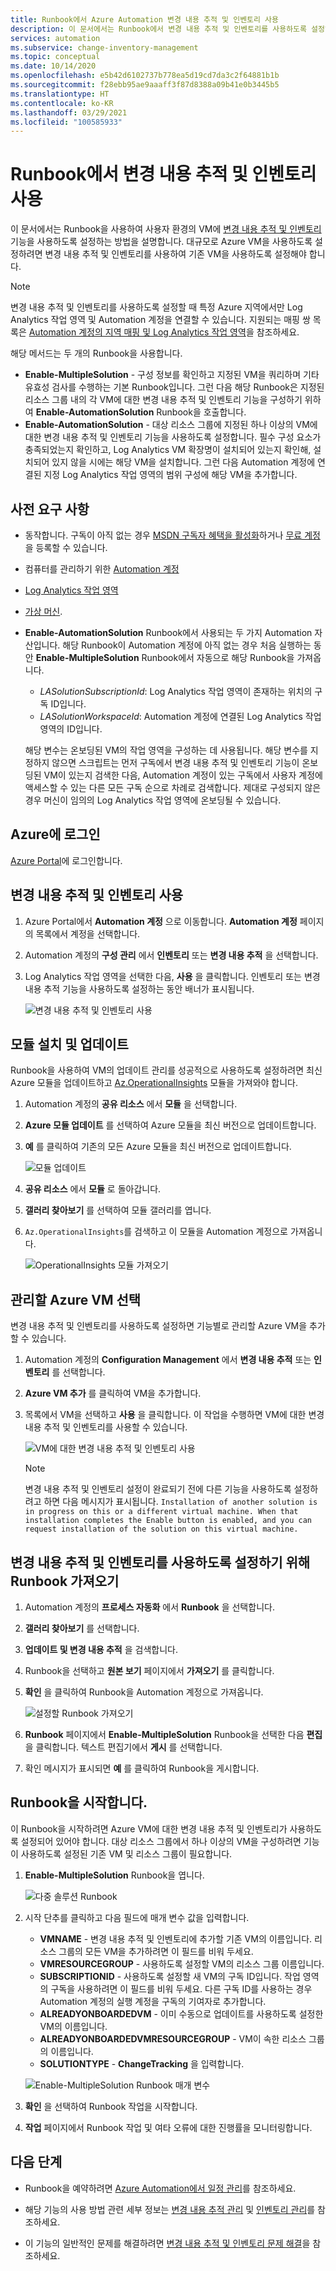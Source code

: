 ```yaml
---
title: Runbook에서 Azure Automation 변경 내용 추적 및 인벤토리 사용
description: 이 문서에서는 Runbook에서 변경 내용 추적 및 인벤토리를 사용하도록 설정하는 방법을 설명합니다.
services: automation
ms.subservice: change-inventory-management
ms.topic: conceptual
ms.date: 10/14/2020
ms.openlocfilehash: e5b42d6102737b778ea5d19cd7da3c2f64881b1b
ms.sourcegitcommit: f28ebb95ae9aaaff3f87d8388a09b41e0b3445b5
ms.translationtype: HT
ms.contentlocale: ko-KR
ms.lasthandoff: 03/29/2021
ms.locfileid: "100585933"
---
```

# <a name="enable-change-tracking-and-inventory-from-a-runbook"></a>Runbook에서 변경 내용 추적 및 인벤토리 사용

이 문서에서는 Runbook을 사용하여 사용자 환경의 VM에 [변경 내용 추적 및 인벤토리](overview.md) 기능을 사용하도록 설정하는 방법을 설명합니다. 대규모로 Azure VM을 사용하도록 설정하려면 변경 내용 추적 및 인벤토리를 사용하여 기존 VM을 사용하도록 설정해야 합니다.

> [!NOTE]
> 변경 내용 추적 및 인벤토리를 사용하도록 설정할 때 특정 Azure 지역에서만 Log Analytics 작업 영역 및 Automation 계정을 연결할 수 있습니다. 지원되는 매핑 쌍 목록은 [Automation 계정의 지역 매핑 및 Log Analytics 작업 영역](../how-to/region-mappings.md)을 참조하세요.

해당 메서드는 두 개의 Runbook을 사용합니다.

* **Enable-MultipleSolution** - 구성 정보를 확인하고 지정된 VM을 쿼리하며 기타 유효성 검사를 수행하는 기본 Runbook입니다. 그런 다음 해당 Runbook은 지정된 리소스 그룹 내의 각 VM에 대한 변경 내용 추적 및 인벤토리 기능을 구성하기 위하여 **Enable-AutomationSolution** Runbook을 호출합니다.
* **Enable-AutomationSolution** - 대상 리소스 그룹에 지정된 하나 이상의 VM에 대한 변경 내용 추적 및 인벤토리 기능을 사용하도록 설정합니다. 필수 구성 요소가 충족되었는지 확인하고, Log Analytics VM 확장명이 설치되어 있는지 확인해, 설치되어 있지 않을 시에는 해당 VM을 설치합니다. 그런 다음 Automation 계정에 연결된 지정 Log Analytics 작업 영역의 범위 구성에 해당 VM을 추가합니다.

## <a name="prerequisites"></a>사전 요구 사항

* 동작합니다. 구독이 아직 없는 경우 [MSDN 구독자 혜택을 활성화](https://azure.microsoft.com/pricing/member-offers/msdn-benefits-details/)하거나 [무료 계정](https://azure.microsoft.com/free/?WT.mc_id=A261C142F)을 등록할 수 있습니다.
* 컴퓨터를 관리하기 위한 [Automation 계정](../automation-security-overview.md)
* [Log Analytics 작업 영역](../../azure-monitor/logs/design-logs-deployment.md)
* [가상 머신](../../virtual-machines/windows/quick-create-portal.md).
* **Enable-AutomationSolution** Runbook에서 사용되는 두 가지 Automation 자산입니다. 해당 Runbook이 Automation 계정에 아직 없는 경우 처음 실행하는 동안 **Enable-MultipleSolution** Runbook에서 자동으로 해당 Runbook을 가져옵니다.
    * *LASolutionSubscriptionId*: Log Analytics 작업 영역이 존재하는 위치의 구독 ID입니다.
    * *LASolutionWorkspaceId*: Automation 계정에 연결된 Log Analytics 작업 영역의 ID입니다.

    해당 변수는 온보딩된 VM의 작업 영역을 구성하는 데 사용됩니다. 해당 변수를 지정하지 않으면 스크립트는 먼저 구독에서 변경 내용 추적 및 인벤토리 기능이 온보딩된 VM이 있는지 검색한 다음, Automation 계정이 있는 구독에서 사용자 계정에 액세스할 수 있는 다른 모든 구독 순으로 차례로 검색합니다. 제대로 구성되지 않은 경우 머신이 임의의 Log Analytics 작업 영역에 온보딩될 수 있습니다.

## <a name="sign-in-to-azure"></a>Azure에 로그인

[Azure Portal](https://portal.azure.com)에 로그인합니다.

## <a name="enable-change-tracking-and-inventory"></a>변경 내용 추적 및 인벤토리 사용

1. Azure Portal에서 **Automation 계정** 으로 이동합니다. **Automation 계정** 페이지의 목록에서 계정을 선택합니다.

1. Automation 계정의 **구성 관리** 에서 **인벤토리** 또는 **변경 내용 추적** 을 선택합니다.

1. Log Analytics 작업 영역을 선택한 다음, **사용** 을 클릭합니다. 인벤토리 또는 변경 내용 추적 기능을 사용하도록 설정하는 동안 배너가 표시됩니다.

    ![변경 내용 추적 및 인벤토리 사용](media/enable-from-automation-account/enable-feature.png)

## <a name="install-and-update-modules"></a>모듈 설치 및 업데이트

Runbook을 사용하여 VM의 업데이트 관리를 성공적으로 사용하도록 설정하려면 최신 Azure 모듈을 업데이트하고 [Az.OperationalInsights](/powershell/module/az.operationalinsights) 모듈을 가져와야 합니다.

1. Automation 계정의 **공유 리소스** 에서 **모듈** 을 선택합니다.

2. **Azure 모듈 업데이트** 를 선택하여 Azure 모듈을 최신 버전으로 업데이트합니다.

3. **예** 를 클릭하여 기존의 모든 Azure 모듈을 최신 버전으로 업데이트합니다.

    ![모듈 업데이트](media/enable-from-runbook/update-modules.png)

4. **공유 리소스** 에서 **모듈** 로 돌아갑니다.

5. **갤러리 찾아보기** 를 선택하여 모듈 갤러리를 엽니다.

6. `Az.OperationalInsights`를 검색하고 이 모듈을 Automation 계정으로 가져옵니다.

    ![OperationalInsights 모듈 가져오기](media/enable-from-runbook/import-operational-insights-module.png)

## <a name="select-azure-vm-to-manage"></a>관리할 Azure VM 선택

변경 내용 추적 및 인벤토리를 사용하도록 설정하면 기능별로 관리할 Azure VM을 추가할 수 있습니다.

1. Automation 계정의 **Configuration Management** 에서 **변경 내용 추적** 또는 **인벤토리** 를 선택합니다.

2. **Azure VM 추가** 를 클릭하여 VM을 추가합니다.

3. 목록에서 VM을 선택하고 **사용** 을 클릭합니다. 이 작업을 수행하면 VM에 대한 변경 내용 추적 및 인벤토리를 사용할 수 있습니다.

   ![VM에 대한 변경 내용 추적 및 인벤토리 사용](media/enable-from-runbook/enable-azure-vm.png)

    > [!NOTE]
    > 변경 내용 추적 및 인벤토리 설정이 완료되기 전에 다른 기능을 사용하도록 설정하려고 하면 다음 메시지가 표시됩니다. `Installation of another solution is in progress on this or a different virtual machine. When that installation completes the Enable button is enabled, and you can request installation of the solution on this virtual machine.`

## <a name="import-a-runbook-to-enable-change-tracking-and-inventory"></a>변경 내용 추적 및 인벤토리를 사용하도록 설정하기 위해 Runbook 가져오기

1. Automation 계정의 **프로세스 자동화** 에서 **Runbook** 을 선택합니다.

2. **갤러리 찾아보기** 를 선택합니다.

3. **업데이트 및 변경 내용 추적** 을 검색합니다.

4. Runbook을 선택하고 **원본 보기** 페이지에서 **가져오기** 를 클릭합니다.

5. **확인** 을 클릭하여 Runbook을 Automation 계정으로 가져옵니다.

   ![설정할 Runbook 가져오기](media/enable-from-runbook/import-from-gallery.png)

6. **Runbook** 페이지에서 **Enable-MultipleSolution** Runbook을 선택한 다음 **편집** 을 클릭합니다. 텍스트 편집기에서 **게시** 를 선택합니다.

7. 확인 메시지가 표시되면 **예** 를 클릭하여 Runbook을 게시합니다.

## <a name="start-the-runbook"></a>Runbook을 시작합니다.

이 Runbook을 시작하려면 Azure VM에 대한 변경 내용 추적 및 인벤토리가 사용하도록 설정되어 있어야 합니다. 대상 리소스 그룹에서 하나 이상의 VM을 구성하려면 기능이 사용하도록 설정된 기존 VM 및 리소스 그룹이 필요합니다.

1. **Enable-MultipleSolution** Runbook을 엽니다.

   ![다중 솔루션 Runbook](media/enable-from-runbook/runbook-overview.png)

2. 시작 단추를 클릭하고 다음 필드에 매개 변수 값을 입력합니다.

   * **VMNAME** - 변경 내용 추적 및 인벤토리에 추가할 기존 VM의 이름입니다. 리소스 그룹의 모든 VM을 추가하려면 이 필드를 비워 두세요.
   * **VMRESOURCEGROUP** - 사용하도록 설정할 VM의 리소스 그룹 이름입니다.
   * **SUBSCRIPTIONID** - 사용하도록 설정할 새 VM의 구독 ID입니다. 작업 영역의 구독을 사용하려면 이 필드를 비워 두세요. 다른 구독 ID를 사용하는 경우 Automation 계정의 실행 계정을 구독의 기여자로 추가합니다.
   * **ALREADYONBOARDEDVM** - 이미 수동으로 업데이트를 사용하도록 설정한 VM의 이름입니다.
   * **ALREADYONBOARDEDVMRESOURCEGROUP** - VM이 속한 리소스 그룹의 이름입니다.
   * **SOLUTIONTYPE** - **ChangeTracking** 을 입력합니다.

   ![Enable-MultipleSolution Runbook 매개 변수](media/enable-from-runbook/runbook-parameters.png)

3. **확인** 을 선택하여 Runbook 작업을 시작합니다.

4. **작업** 페이지에서 Runbook 작업 및 여타 오류에 대한 진행률을 모니터링합니다.

## <a name="next-steps"></a>다음 단계

* Runbook을 예약하려면 [Azure Automation에서 일정 관리](../shared-resources/schedules.md)를 참조하세요.

* 해당 기능의 사용 방법 관련 세부 정보는 [변경 내용 추적 관리](manage-change-tracking.md) 및 [인벤토리 관리](manage-inventory-vms.md)를 참조하세요.

* 이 기능의 일반적인 문제를 해결하려면 [변경 내용 추적 및 인벤토리 문제 해결](../troubleshoot/change-tracking.md)을 참조하세요.


